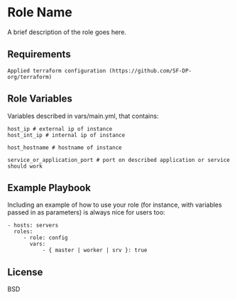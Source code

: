 Role Name
=========

A brief description of the role goes here.

Requirements
------------

    Applied terraform configuration (https://github.com/SF-DP-org/terraform)


Role Variables
--------------

Variables described in vars/main.yml, that contains:

    host_ip # external ip of instance
    host_int_ip # internal ip of instance

    host_hostname # hostname of instance

    service_or_application_port # port on described application or service should work


Example Playbook
----------------

Including an example of how to use your role (for instance, with variables passed in as parameters) is always nice for users too:

    - hosts: servers
      roles:
         - role: config
           vars:
               - { master | worker | srv }: true

License
-------

BSD


